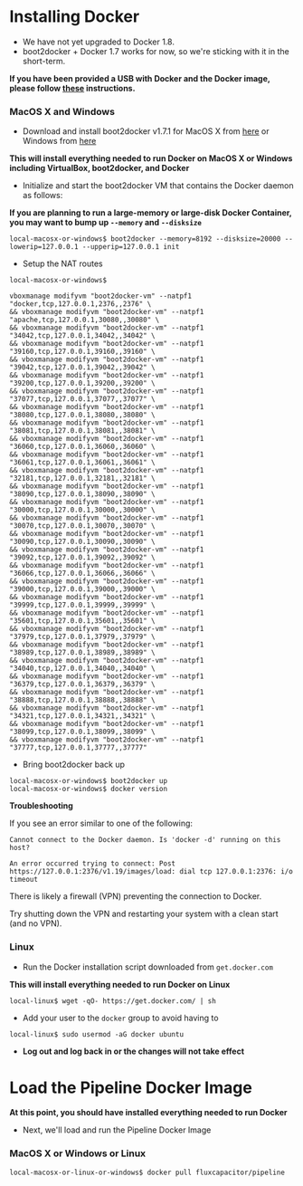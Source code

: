 # Installing Docker
* We have not yet upgraded to Docker 1.8.  
* boot2docker + Docker 1.7 works for now, so we're sticking with it in the short-term.

**If you have been provided a USB with Docker and the Docker image, please follow [these](https://github.com/fluxcapacitor/pipeline/wiki/Setup-Docker-Image-from-USB) instructions.**

### MacOS X and Windows
* Download and install boot2docker v1.7.1 for MacOS X from [here](https://github.com/boot2docker/osx-installer/releases/tag/v1.7.1) or Windows from [here](https://github.com/boot2docker/windows-installer/releases/tag/v1.7.1)

**This will install everything needed to run Docker on MacOS X or Windows including VirtualBox, boot2docker, and Docker**

* Initialize and start the boot2docker VM that contains the Docker daemon as follows:

**If you are planning to run a large-memory or large-disk Docker Container, you may want to bump up `--memory` and `--disksize`**

```
local-macosx-or-windows$ boot2docker --memory=8192 --disksize=20000 --lowerip=127.0.0.1 --upperip=127.0.0.1 init
```

* Setup the NAT routes
```
local-macosx-or-windows$ 

vboxmanage modifyvm "boot2docker-vm" --natpf1 "docker,tcp,127.0.0.1,2376,,2376" \
&& vboxmanage modifyvm "boot2docker-vm" --natpf1 "apache,tcp,127.0.0.1,30080,,30080" \
&& vboxmanage modifyvm "boot2docker-vm" --natpf1 "34042,tcp,127.0.0.1,34042,,34042" \
&& vboxmanage modifyvm "boot2docker-vm" --natpf1 "39160,tcp,127.0.0.1,39160,,39160" \
&& vboxmanage modifyvm "boot2docker-vm" --natpf1 "39042,tcp,127.0.0.1,39042,,39042" \
&& vboxmanage modifyvm "boot2docker-vm" --natpf1 "39200,tcp,127.0.0.1,39200,,39200" \
&& vboxmanage modifyvm "boot2docker-vm" --natpf1 "37077,tcp,127.0.0.1,37077,,37077" \
&& vboxmanage modifyvm "boot2docker-vm" --natpf1 "38080,tcp,127.0.0.1,38080,,38080" \
&& vboxmanage modifyvm "boot2docker-vm" --natpf1 "38081,tcp,127.0.0.1,38081,,38081" \
&& vboxmanage modifyvm "boot2docker-vm" --natpf1 "36060,tcp,127.0.0.1,36060,,36060" \
&& vboxmanage modifyvm "boot2docker-vm" --natpf1 "36061,tcp,127.0.0.1,36061,,36061" \
&& vboxmanage modifyvm "boot2docker-vm" --natpf1 "32181,tcp,127.0.0.1,32181,,32181" \
&& vboxmanage modifyvm "boot2docker-vm" --natpf1 "38090,tcp,127.0.0.1,38090,,38090" \
&& vboxmanage modifyvm "boot2docker-vm" --natpf1 "30000,tcp,127.0.0.1,30000,,30000" \
&& vboxmanage modifyvm "boot2docker-vm" --natpf1 "30070,tcp,127.0.0.1,30070,,30070" \
&& vboxmanage modifyvm "boot2docker-vm" --natpf1 "30090,tcp,127.0.0.1,30090,,30090" \
&& vboxmanage modifyvm "boot2docker-vm" --natpf1 "39092,tcp,127.0.0.1,39092,,39092" \
&& vboxmanage modifyvm "boot2docker-vm" --natpf1 "36066,tcp,127.0.0.1,36066,,36066" \
&& vboxmanage modifyvm "boot2docker-vm" --natpf1 "39000,tcp,127.0.0.1,39000,,39000" \
&& vboxmanage modifyvm "boot2docker-vm" --natpf1 "39999,tcp,127.0.0.1,39999,,39999" \
&& vboxmanage modifyvm "boot2docker-vm" --natpf1 "35601,tcp,127.0.0.1,35601,,35601" \
&& vboxmanage modifyvm "boot2docker-vm" --natpf1 "37979,tcp,127.0.0.1,37979,,37979" \
&& vboxmanage modifyvm "boot2docker-vm" --natpf1 "38989,tcp,127.0.0.1,38989,,38989" \
&& vboxmanage modifyvm "boot2docker-vm" --natpf1 "34040,tcp,127.0.0.1,34040,,34040" \
&& vboxmanage modifyvm "boot2docker-vm" --natpf1 "36379,tcp,127.0.0.1,36379,,36379" \
&& vboxmanage modifyvm "boot2docker-vm" --natpf1 "38888,tcp,127.0.0.1,38888,,38888" \
&& vboxmanage modifyvm "boot2docker-vm" --natpf1 "34321,tcp,127.0.0.1,34321,,34321" \
&& vboxmanage modifyvm "boot2docker-vm" --natpf1 "38099,tcp,127.0.0.1,38099,,38099" \
&& vboxmanage modifyvm "boot2docker-vm" --natpf1 "37777,tcp,127.0.0.1,37777,,37777"
```

* Bring boot2docker back up
```
local-macosx-or-windows$ boot2docker up
local-macosx-or-windows$ docker version
```

**Troubleshooting**

If you see an error similar to one of the following:
```
Cannot connect to the Docker daemon. Is 'docker -d' running on this host?
```
```
An error occurred trying to connect: Post https://127.0.0.1:2376/v1.19/images/load: dial tcp 127.0.0.1:2376: i/o timeout
```
There is likely a firewall (VPN) preventing the connection to Docker.

Try shutting down the VPN and restarting your system with a clean start (and no VPN).

### Linux
* Run the Docker installation script downloaded from `get.docker.com`

**This will install everything needed to run Docker on Linux**
```
local-linux$ wget -qO- https://get.docker.com/ | sh
```
* Add your user to the `docker` group to avoid having to 
```
local-linux$ sudo usermod -aG docker ubuntu
```
* **Log out and log back in or the changes will not take effect**

# Load the Pipeline Docker Image 

**At this point, you should have installed everything needed to run Docker**

* Next, we'll load and run the Pipeline Docker Image

### MacOS X or Windows or Linux
```
local-macosx-or-linux-or-windows$ docker pull fluxcapacitor/pipeline
```